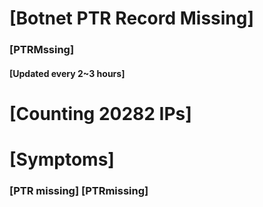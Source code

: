 # [Botnet PTR Record Missing]
### [PTRMssing]
#### [Updated every 2~3 hours]

# [Counting 20282 IPs]

# [Symptoms] 
###   [PTR missing] [PTRmissing]
